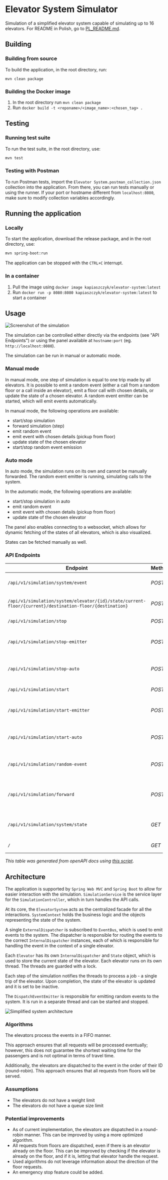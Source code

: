 # Elevator System Simulator

Simulation of a simplified elevator system capable of simulating up to 16 elevators. For README in Polish, go to [PL_README.md](PL_README.md).

<!-- Building -->
## Building

<!-- Building from source -->
### Building from source
To build the application, in the root directory, run:

```ssh
mvn clean package
```

<!-- Building the docker image -->
### Building the Docker image
1. In the root directory run `mvn clean package`
2. Run `docker build -t <reponame>/<image_name>:<chosen_tag> .`

<!-- Testing-->
## Testing

<!-- Running tests with Maven -->
### Running test suite

To run the test suite, in the root directory, use:

```bash
mvn test
```

<!-- Using postman -->
### Testing with Postman

To run Postman tests, import the `Elevator System.postman_collection.json` collection into the application. From there, you can run tests manually or using the runner. If your port or hostname different from `localhost:8080`, make sure to modify collection variables accordingly.

<!-- Running the application -->
## Running the application

<!-- Running locally -->
### Locally

To start the application, download the release package, and in the root directory, use:
```bash
mvn spring-boot:run
```

The application can be stopped with the `CTRL+C` interrupt.

<!-- Running the container -->
### In a container

1. Pull the image using `docker image kapiaszczyk/elevator-system:latest`
2. Run `docker run -p 8080:8080 kapiaszczyk/elevator-system:latest` to start a container

<!-- How to use the panel -->
## Usage

![Screenshot of the simulation](image-1.png)

The simulation can be controlled either directly via the endpoints (see "API Endpoints") or using the panel available at `hostname:port` (eg. `http://localhost:8080`).

The simulation can be run in manual or automatic mode.

<!-- Manual mode -->
### Manual mode

In manual mode, one step of simulation is equal to one trip made by all elevators. It is possible to emit a random event (either a call from a random floor or a call inside an elevator), emit a floor call with chosen details, or update the state of a chosen elevator. A random event emitter can be started, which will emit events automatically.

In manual mode, the following operations are available:
- start/stop simulation
- forward simulation (step)
- emit random event
- emit event with chosen details (pickup from floor)
- update state of the chosen elevator
- start/stop random event emission

<!-- Auto mode -->
### Auto mode

In auto mode, the simulation runs on its own and cannot be manually forwarded. The random event emitter is running, simulating calls to the system.

In the automatic mode, the following operations are available:
- start/stop simulation in auto
- emit random event
- emit event with chosen details (pickup from floor)
- update state of the chosen elevator

The panel also enables connecting to a websocket, which allows for dynamic fetching of the states of all elevators, which is also visualized.

States can be fetched manually as well.

<!-- API Endpoints -->
### API Endpoints

| **Endpoint** | **Method** | **Description** |
| --- | --- | --- |
| `/api/v1/simulation/system/event` | *POST* | Emit a floor dispatch event. |
| `/api/v1/simulation/system/elevator/{id}/state/current-floor/{current}/destination-floor/{destination}` | *POST* | Update the state of an elevator. |
| `/api/v1/simulation/stop` | *POST* | Stop the simulation. |
| `/api/v1/simulation/stop-emitter` | *POST* | Stop the random event emitter. |
| `/api/v1/simulation/stop-auto` | *POST* | Stop the simulation in auto mode. |
| `/api/v1/simulation/start` | *POST* | Start the simulation. |
| `/api/v1/simulation/start-emitter` | *POST* | Start the random event emitter. |
| `/api/v1/simulation/start-auto` | *POST* | Start the simulation in auto mode. |
| `/api/v1/simulation/random-event` | *POST* | Emit a single random event. |
| `/api/v1/simulation/forward` | *POST* | Forward the simulation by one step. |
| `/api/v1/simulation/system/state` | *GET* | Get the current state of the simulation. |
| `/` | *GET* | Render the index page. |

*This table was generated from openAPI docs
using [this script](https://github.com/kapiaszczyk/python-scripts/blob/main/documentation_tools/extract_openapi_paths.py)*.

<!-- Architectural choices, assumptions etc. -->
## Architecture

The application is supported by `Spring Web MVC` and `Spring Boot` to allow for easier interaction with the simulation. `SimulationService` is the service layer for the `SimulationController`, which in turn handles the API calls.

At its core, the `ElevatorSystem` acts as the centralized facade for all the interactions. `SystemContext` holds the business logic and the objects representing the state of the system.

A single `ExternalDispatcher` is subscribed to `EventBus`, which is used to emit events to the system. The dispatcher is responsible for routing the events to the correct `InternalDispatcher` instances, each of which is responsible for handling the event in the context of a single elevator.

Each `Elevator` has its own `InternalDispatcher` and `State` object, which is used to store the current state of the elevator. Each elevator runs on its own thread. The threads are guarded with a lock.

Each step of the simulation notifies the threads to process a job - a single trip of the elevator. Upon completion, the state of the elevator is updated and it is set to be inactive.

The `DispatchEventEmitter` is responsible for emitting random events to the system. It is run in a separate thread and can be started and stopped.

![Simplified system architecture](image.png)

<!-- Used algorithms -->
### Algorithms
The elevators process the events in a FIFO manner.

This approach ensures that all requests will be processed eventually; however, this does not guarantee the shortest waiting time for the passengers and is not optimal in terms of travel time.

Additionally, the elevators are dispatched to the event in the order of their ID (round-robin). This approach ensures that all requests from floors will be served.

<!-- Assumptions -->
### Assumptions
- The elevators do not have a weight limit
- The elevators do not have a queue size limit

<!-- Potential improvements -->
### Potential improvements
- As of current implementation, the elevators are dispatched in a round-robin manner. This can be improved by using a more optimized algorithm.
- All requests from floors are dispatched, even if there is an elevator already on the floor. This can be improved by checking if the elevator is already on the floor, and if it is, letting that elevator handle the request.
- Used algorithms do not leverage information about the direction of the floor requests.
- An emergency stop feature could be added.
